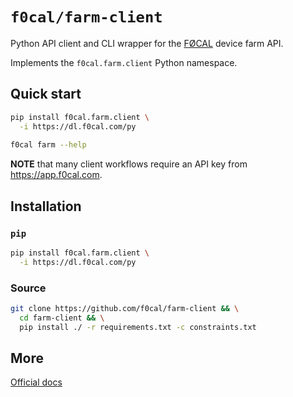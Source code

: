 # `f0cal/farm-client`

Python API client and CLI wrapper for the [FØCAL](https://f0cal.com) device farm API.

Implements the `f0cal.farm.client` Python namespace.

## Quick start

```bash
pip install f0cal.farm.client \
  -i https://dl.f0cal.com/py
  
f0cal farm --help
```
**NOTE** that many client workflows require an API key from https://app.f0cal.com.

## Installation

### `pip`

```bash
pip install f0cal.farm.client \
  -i https://dl.f0cal.com/py
```

### Source

```bash
git clone https://github.com/f0cal/farm-client && \
  cd farm-client && \
  pip install ./ -r requirements.txt -c constraints.txt
```

## More

[Official docs](https://docs.f0cal.com/)
